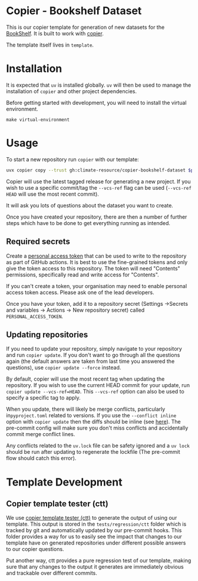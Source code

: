 # Copier - Bookshelf Dataset

This is our copier template for generation of new datasets for the [BookShelf](https://climate-resource.github.io/bookshelf/).
It is built to work with [copier](https://copier.readthedocs.io/en/stable/#quick-start).

The template itself lives in `template`.

# Installation


It is expected that `uv` is installed globally.
`uv` will then be used to manage the installation of `copier`
and other project dependencies.

Before getting started with development, you will need to install the virtual environment.

```
make virtual-environment
```

# Usage

To start a new repository run `copier` with our template:

```bash
uvx copier copy --trust gh:climate-resource/copier-bookshelf-dataset $path_to_my_new_repo
```

Copier will use the latest tagged release for generating a new project. If you wish to
use a specific commit/tag the `--vcs-ref` flag can be used (`--vcs-ref HEAD` will use
the most recent commit).

It will ask you lots of questions about the dataset you want to create.

Once you have created your repository, there are then a number of further
steps which have to be done to get everything running as intended.

## Required secrets

Create a [personal access token](https://docs.github.com/en/enterprise-server@3.4/authentication/keeping-your-account-and-data-secure/managing-your-personal-access-tokens#about-personal-access-tokens)
that can be used to write to the repository as part of GitHub actions.
It is best to use the fine-grained tokens
and only give the token access to this repository.
The token will need "Contents" permissions, specifically read and write access for "Contents".

If you can't create a token,
your organisation may need to enable personal access token access.
Please ask one of the lead developers.

Once you have your token, add it to a repository secret
(Settings ->Secrets and variables -> Actions -> New repository secret)
called `PERSONAL_ACCESS_TOKEN`.

## Updating repositories

If you need to update your repository,
simply navigate to your repository and run `copier update`.
If you don't want to go through all the questions again
(the default answers are taken from last time you answered the questions),
use `copier update --force` instead.

By default, copier will use the most recent tag when updating the repository.
If you wish to use the current HEAD commit for your update,
run `copier update --vcs-ref=HEAD`.
This `--vcs-ref` option can also be used to specify a specific tag to apply.

When you update, there will likely be merge conflicts,
particularly in`pyproject.toml` related to versions.
If you use the `--conflict inline` option with `copier update` then the diffs should be inline
(see [here](https://copier.readthedocs.io/en/stable/updating/)).
The pre-commit config will make sure you don't miss conflicts and accidentally commit merge conflict lines.

Any conflicts related to the `uv.lock` file can be safety ignored and a `uv lock`
should be run after updating to regenerate the lockfile
(The pre-commit flow should catch this error).

# Template Development

## Copier template tester (ctt)

We use [copier template tester (ctt)](https://copier-template-tester.kyleking.me/)
to generate the output of using our template.
This output is stored in the `tests/regression/ctt` folder which is tracked by git
and automatically updated by our pre-commit hooks.
This folder provides a way for us to easily see the impact that changes to our template
have on generated repositories under different possible answers to our copier questions.

Put another way, ctt provides a pure regression test of our template,
making sure that any changes to the output it generates are immediately obvious
and trackable over different commits.
